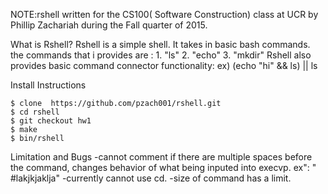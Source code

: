 NOTE:rshell written for the CS100( Software Construction) class  at UCR by Phillip Zachariah during the Fall quarter of 2015.

What is Rshell?
    Rshell is a simple shell. It takes in basic bash commands.
    the commands that i provides are :
        1. "ls"
        2. "echo"
        3. "mkdir"
    Rshell also provides basic command connector functionality:
        ex) (echo "hi" &&  ls) || ls

Install Instructions

    $ clone  https://github.com/pzach001/rshell.git
    $ cd rshell
    $ git checkout hw1
    $ make
    $ bin/rshell


Limitation and Bugs
    -cannot comment if there are multiple spaces before the command, changes behavior of what being inputed into execvp.
        ex": "     #lakjkjaklja"
    -currently cannot use cd.
    -size of command has a limit.
